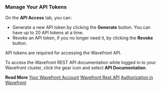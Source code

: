 ### Manage Your API Tokens

On the **API Access** tab, you can:

* Generate a new API token by clicking the **Generate** button.
  You can have up to 20 API tokens at a time.
* Revoke an API token, if you no longer need it, by clicking the **Revoke** button. 

API tokens are required for accessing the Wavefront API. 
 
To access the Wavefront REST API documentation while logged in to your Wavefront cluster, click the gear icon and select **API Documentation**.

**Read More**
[Your Wavefront Account](https://docs.wavefront.com/users_account_managing.html)
[Wavefront Rest API](https://docs.wavefront.com/wavefront_api.html)
[Authorization in Wavefront](https://docs.wavefront.com/authorization.html)
